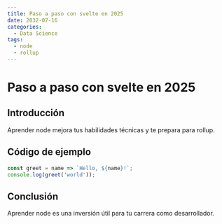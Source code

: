 ```yaml
---
title: Paso a paso con svelte en 2025
date: 2032-07-16
categories:
  - Data Science
tags:
  - node
  - rollup
---
```


# Paso a paso con svelte en 2025

## Introducción

Aprender node mejora tus habilidades técnicas y te prepara para rollup.

## Código de ejemplo

```javascript
const greet = name => `Hello, ${name}!`;
console.log(greet('world'));
```

## Conclusión

Aprender node es una inversión útil para tu carrera como desarrollador.